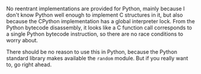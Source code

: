 No reentrant implementations are provided for Python, mainly because I don't know Python well enough to implement C
structures in it, but also because the CPython implementation has a global interpreter lock. From the Python bytecode
disassembly, it looks like a C function call corresponds to a single Python bytecode instruction, so there are no race
conditions to worry about.

There should be no reason to use this in Python, because the Python standard library makes available the `random`
module. But if you really want to, go right ahead.
